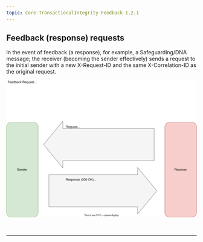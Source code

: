 ```yaml
---
topic: Core-TransactionalIntegrity-Feedback-1.2.1
---
```


## Feedback (response) requests

In the event of feedback (a response), for example, a Safeguarding/DNA message; the receiver (becoming the sender effectively) sends a request to the initial sender with a new X-Request-ID and the same X-Correlation-ID as the original request.

![BaRS FHIR API end-to-end process](https://raw.githubusercontent.com/NHSDigital/NHSDigital-FHIR-BookingAndReferrals/main/BaRS-Images/TransactionIntegrity/Feedback-Request-1.0.0.svg)

<br>
<hr>